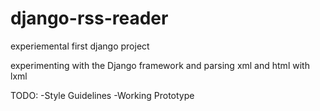 # django-rss-reader
experiemental first django project

experimenting with the Django framework and parsing xml and html with lxml

TODO: -Style Guidelines
      -Working Prototype
